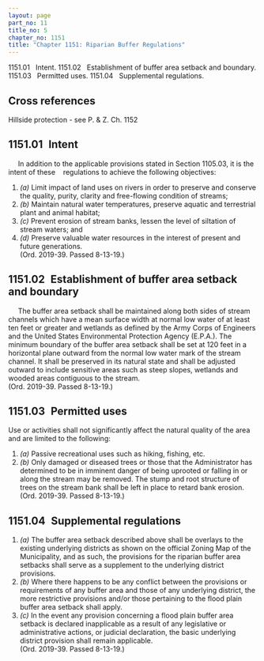 ```yaml
---
layout: page
part_no: 11
title_no: 5
chapter_no: 1151
title: "Chapter 1151: Riparian Buffer Regulations"
---
```


1151.01   Intent.
1151.02   Establishment of buffer area setback and boundary.
1151.03   Permitted uses.
1151.04   Supplemental regulations.

## Cross references

Hillside protection - see P. & Z. Ch.
1152

## 1151.01   Intent

     In addition to the applicable provisions stated in Section 1105.03, it is the intent of these    regulations to achieve the following
objectives:

1. _(a)_ Limit impact of land uses on rivers in order to preserve and conserve
the quality, purity, clarity and free-flowing condition of streams;
2. _(b)_ Maintain natural water temperatures, preserve aquatic and terrestrial
plant and animal habitat;
3. _(c)_ Prevent erosion of stream banks, lessen the level of siltation of
stream waters; and
4. _(d)_ Preserve valuable water resources in the interest of present and
future generations.  
(Ord. 2019-39. Passed 8-13-19.)

## 1151.02   Establishment of buffer area setback and boundary

     The buffer area setback shall be maintained along both sides of stream
channels which have a mean surface width at normal low water of at least ten
feet or greater and wetlands as defined by the Army Corps of Engineers and the
United States Environmental Protection Agency (E.P.A.). The minimum boundary
of the buffer area setback shall be set at 120 feet in a horizontal plane
outward from the normal low water mark of the stream channel. It shall be
preserved in its natural state and shall be adjusted outward to include
sensitive areas such as steep slopes, wetlands and wooded areas contiguous to
the stream.   
(Ord. 2019-39. Passed 8-13-19.)

## 1151.03   Permitted uses

Use or activities shall not significantly affect the natural quality of the
area and are limited to the following:

1. _(a)_ Passive recreational uses such as hiking, fishing, etc.
2. _(b)_ Only damaged or diseased trees or those that the Administrator has
determined to be in imminent danger of being uprooted or falling in or along
the stream may be removed. The stump and root structure of trees on the stream
bank shall be left in place to retard bank erosion.  
(Ord. 2019-39. Passed 8-13-19.)

## 1151.04   Supplemental regulations

1. _(a)_ The buffer area setback described above shall be overlays to the
existing underlying districts as shown on the official Zoning Map of the
Municipality, and as such, the provisions for the riparian buffer area setbacks
shall serve as a supplement to the underlying district provisions.
2. _(b)_ Where there happens to be any conflict between the provisions or
requirements of any buffer area and those of any underlying district, the more
restrictive provisions and/or those pertaining to the flood plain buffer area
setback shall apply.
3. _(c)_ In the event any provision concerning a flood plain buffer area
setback is declared inapplicable as a result of any legislative or
administrative actions, or judicial declaration, the basic underlying district
provision shall remain applicable.  
(Ord. 2019-39. Passed 8-13-19.)

